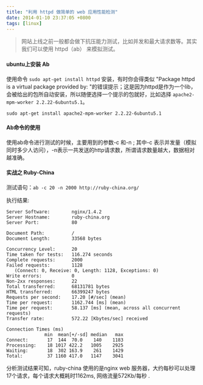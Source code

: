 ```yaml
---
title: "利用 httpd 做简单的 web 应用性能检测"
date: 2014-01-10 23:37:05 +0800
tags: [linux] 
---
```



> 网站上线之前一般都会做下抗压能力测试，比如并发和最大请求数等。其实我们可以使用 httpd（ab） 来模拟测试。

#### ubuntu上安装 Ab
使用命令 `sudo apt-get install httpd` 安装，有时你会得类似 "Package httpd is a virtual package provided by: "的错误提示；这是因为httpd是作为一个lib，会被给出的包所自动安装，所以随便选择一个提示的包就好，比如选择 `apache2-mpm-worker 2.2.22-6ubuntu5.1`。

```
sudo apt-get install apache2-mpm-worker 2.2.22-6ubuntu5.1
```

#### Ab命令的使用

使用ab命令进行测试的时候，主要用到的参数-c 和-n ; 其中-c 表示并发量（模拟同时多少人访问），-n表示一共发送的http请求数，所谓请求数量越大，数据相对越准确。


#### 实战之 Ruby-China

测试语句：`ab -c 20 -n 2000 http://ruby-china.org/`  
 
执行结果:

```
Server Software:        nginx/1.4.2
Server Hostname:        ruby-china.org
Server Port:            80

Document Path:          /
Document Length:        33568 bytes

Concurrency Level:      20
Time taken for tests:   116.274 seconds
Complete requests:      2000
Failed requests:        1128
   (Connect: 0, Receive: 0, Length: 1128, Exceptions: 0)
Write errors:           0
Non-2xx responses:      22
Total transferred:      68131781 bytes
HTML transferred:       66399247 bytes
Requests per second:    17.20 [#/sec] (mean)
Time per request:       1162.744 [ms] (mean)
Time per request:       58.137 [ms] (mean, across all concurrent requests)
Transfer rate:          572.22 [Kbytes/sec] received

Connection Times (ms)
              min  mean[+/-sd] median   max
Connect:       17  144  70.0    140    1183
Processing:    18 1017 422.2   1005    2925
Waiting:       18  302 163.9    261    1429
Total:         37 1160 417.0   1147    3041

```

分析测试结果可知，ruby-china 使用的是nginx web 服务器，大约每秒可以处理17个请求，每个请求大概耗时1162ms, 网络流量572Kb/每秒 .
